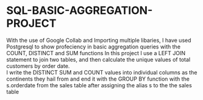 # SQL-BASIC-AGGREGATION-PROJECT
With the use of Google Collab and Importing multiple libaries, I have used Postgresql to show profeciency in basic aggregation queries with the COUNT, DISTINCT and SUM functions 
In this project I use a LEFT JOIN statement to join two tables, and then calculate the unique values of total customers by order date.  
I write the DISTINCT SUM and COUNT values into individual columns as the continents they hail from and end it with the GROUP BY function with the s.orderdate from the sales table after assigning the alias s to the the sales table
